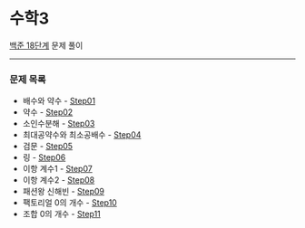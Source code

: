 # 수학3
[백준 18단계](https://www.acmicpc.net/step/18) 문제 풀이

---

### 문제 목록

- 배수와 약수 - [Step01](https://github.com/StudyForCoding/BEAKJOON/tree/master/18_Math3/Step01/README.md)
- 약수 - [Step02](https://github.com/StudyForCoding/BEAKJOON/tree/master/18_Math3/Step02/README.md)
- 소인수분해 - [Step03](https://github.com/StudyForCoding/BEAKJOON/tree/master/18_Math3/Step03/README.md)
- 최대공약수와 최소공배수 - [Step04](https://github.com/StudyForCoding/BEAKJOON/tree/master/18_Math3/Step04/README.md)
- 검문 - [Step05](https://github.com/StudyForCoding/BEAKJOON/tree/master/18_Math3/Step05/README.md)
- 링 - [Step06](https://github.com/StudyForCoding/BEAKJOON/tree/master/18_Math3/Step06/README.md)
- 이항 계수1 - [Step07](https://github.com/StudyForCoding/BEAKJOON/tree/master/18_Math3/Step07/README.md)
- 이항 계수2 - [Step08](https://github.com/StudyForCoding/BEAKJOON/tree/master/18_Math3/Step08/README.md)
- 패션왕 신해빈 - [Step09](https://github.com/StudyForCoding/BEAKJOON/tree/master/18_Math3/Step09/README.md)
- 팩토리얼 0의 개수 - [Step10](https://github.com/StudyForCoding/BEAKJOON/tree/master/18_Math3/Step10/README.md)
- 조합 0의 개수 - [Step11](https://github.com/StudyForCoding/BEAKJOON/tree/master/18_Math3/Step11/README.md)
